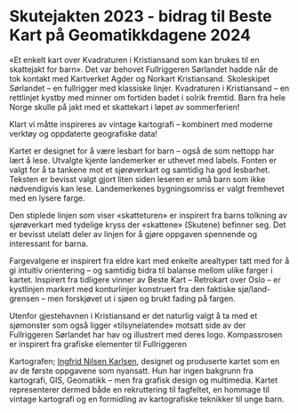 # Skutejakten 2023 - bidrag til Beste Kart på Geomatikkdagene 2024

«Et enkelt kart over Kvadraturen i Kristiansand som kan brukes til en skattejakt for barn». Det var behovet Fullriggeren Sørlandet hadde når de tok kontakt med Kartverket Agder og Norkart Kristiansand. Skoleskipet Sørlandet – en fullrigger med klassiske linjer. Kvadraturen i Kristiansand – en rettlinjet kystby med minner om fortiden badet i solrik fremtid. Barn fra hele Norge skulle på jakt med et skattekart i løpet av sommerferien!

Klart vi måtte inspireres av vintage kartografi – kombinert med moderne verktøy og oppdaterte geografiske data! 

Kartet er designet for å være lesbart for barn – også de som nettopp har lært å lese. Utvalgte kjente landemerker er uthevet med labels. Fonten er valgt for å ta tankene mot et sjørøverkart og samtidig ha god lesbarhet. Teksten er bevisst valgt gjort liten siden leseren er små barn som ikke nødvendigvis kan lese. Landemerkenes bygningsomriss er valgt fremhevet med en lysere farge.

Den stiplede linjen som viser «skatteturen» er inspirert fra barns tolkning av sjørøverkart med tydelige kryss der «skattene» (Skutene) befinner seg. Det er bevisst utelatt deler av linjen for å gjøre oppgaven spennende og interessant for barna.

Fargevalgene er inspirert fra eldre kart med enkelte arealtyper tatt med for å gi intuitiv orientering – og samtidig bidra til balanse mellom ulike farger i kartet. 
Inspirert fra tidligere vinner av Beste Kart – Retrokart over Oslo – er kystlinjen markert med konturlinjer konstruert fra den faktiske sjø/land-grensen – men forskjøvet ut i sjøen og brukt fading på fargen. 

Utenfor gjestehavnen i Kristiansand er det naturlig valgt å ta med et sjømonster som også ligger «tilsynelatende» motsatt side av der Fullriggeren Sørlandet har hav og illustrert med deres logo. Kompassrosen er inspirert fra grafiske elementer til Fullriggeren

Kartografen; [Ingfrid Nilsen Karlsen](https://github.com/INK-Norkart), designet og produserte kartet som en av de første oppgavene som nyansatt. Hun har ingen bakgrunn fra kartografi, GIS, Geomatikk – men fra grafisk design og multimedia. Kartet representerer dermed både en rekruttering til fagfeltet, en hommage til vintage kartografi og en formidling av kartografiske teknikker til unge barn. 
